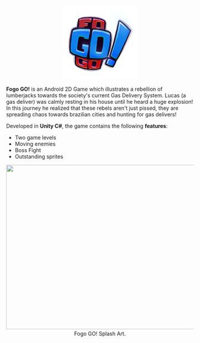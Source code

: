 <center><img src="readme_assets/logo_rgb.png" width=200 height=200></center>

**Fogo GO!** is an Android 2D Game which illustrates a rebellion of lumberjacks towards the society's current Gas Delivery System. Lucas (a gas deliver) was calmly resting in his house until he heard a huge explosion! In this journey he realized that these rebels aren't just pissed, they are spreading chaos towards brazilian cities and hunting for gas delivers!

Developed in **Unity C#**, the game contains the following **features**:
- Two game levels
- Moving enemies
- Boss Fight
- Outstanding sprites

<center><img src="readme_assets/splash_art.png" width=992 height=441></center>
<center>Fogo GO! Splash Art.</center>
    
 
